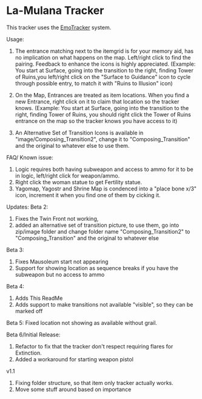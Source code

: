 # La-Mulana Tracker

This tracker uses the [EmoTracker](https://emotracker.net/) system.

Usage: 
1. The entrance matching next to the itemgrid is for your memory aid, has no implication on what happens on the map. Left/right click to find the pairing. Feedback to enhance the icons is highly appreciated.
(Example: You start at Surface, going into the transition to the right, finding Tower of Ruins,you left/right click on the "Surface to Guidance" icon to cycle through possible entry, to match it with "Ruins to Illusion" icon)

2. On the Map, Entrances are treated as item locations. When you find a new Entrance, right click on it to claim that location so the tracker knows. 
(Example: You start at Surface, going into the transition to the right, finding Tower of Ruins, you should right click the Tower of Ruins entrance on the map so the tracker knows you have access to it)

3. An Alternative Set of Transition Icons is available in "image/Composing_Transition2", change it to "Composing_Transition" and the original to whatever else to use them.

FAQ/ Known issue:
1. Logic requires both having subweapon and access to ammo for it to be in logic, left/right click for weapon/ammo.
2. Right click the woman statue to get Fertility statue.
3. Yagomap, Yagostr and Shrine Map is condenced into a "place bone x/3" icon, increment it when you find one of them by cicking it.

Updates: 
Beta 2:
1. Fixes the Twin Front not working, 
2. added an alternative set of transition picture, to use them, go into zip/image folder and change folder name "Composing_Transition2" to "Composing_Transition" and the original to whatever else

Beta 3:
1. Fixes Mausoleum start not appearing
2. Support for showing location as sequence breaks if you have the subweapon but no access to ammo 

Beta 4:
1. Adds This ReadMe
2. Adds support to make transitions not available "visible", so they can be marked off

Beta 5:
Fixed location not showing as available without grail.

Beta 6/Initial Release:
1. Refactor to fix that the tracker don't respect requiring flares for Extinction.
2. Added a workaround for starting weapon pistol

v1.1
1. Fixing folder structure, so that item only tracker actually works.
2. Move some stuff around based on importance
